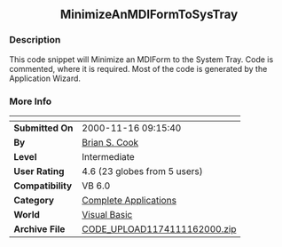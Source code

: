 ﻿<div align="center">

## MinimizeAnMDIFormToSysTray


</div>

### Description

This code snippet will Minimize an MDIForm to the System Tray. Code is commented, where it is required. Most of the code is generated by the Application Wizard.
 
### More Info
 


<span>             |<span>
---                |---
**Submitted On**   |2000-11-16 09:15:40
**By**             |[Brian S\. Cook](https://github.com/Planet-Source-Code/PSCIndex/blob/master/ByAuthor/brian-s-cook.md)
**Level**          |Intermediate
**User Rating**    |4.6 (23 globes from 5 users)
**Compatibility**  |VB 6\.0
**Category**       |[Complete Applications](https://github.com/Planet-Source-Code/PSCIndex/blob/master/ByCategory/complete-applications__1-27.md)
**World**          |[Visual Basic](https://github.com/Planet-Source-Code/PSCIndex/blob/master/ByWorld/visual-basic.md)
**Archive File**   |[CODE\_UPLOAD1174111162000\.zip](https://github.com/Planet-Source-Code/brian-s-cook-minimizeanmdiformtosystray__1-12835/archive/master.zip)








